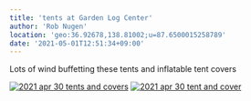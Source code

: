 ```yaml
---
title: 'tents at Garden Log Center'
author: 'Rob Nugen'
location: 'geo:36.92678,138.81002;u=87.6500015258789'
date: '2021-05-01T12:51:34+09:00'
---
```



Lots of wind buffetting these tents and inflatable tent covers

[![2021 apr 30 tents and covers](//b.robnugen.com/quests/walk-to-niigata/2021/en_route/day-16/thumbs/2021_apr_30_tents_and_covers.jpeg)](//b.robnugen.com/quests/walk-to-niigata/2021/en_route/day-16/2021_apr_30_tents_and_covers.jpeg)
[![2021 apr 30 tent and cover](//b.robnugen.com/quests/walk-to-niigata/2021/en_route/day-16/thumbs/2021_apr_30_tent_and_cover.jpeg)](//b.robnugen.com/quests/walk-to-niigata/2021/en_route/day-16/2021_apr_30_tent_and_cover.jpeg)          

